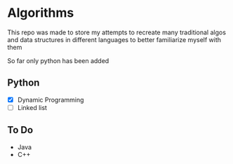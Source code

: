 # Algorithms
This repo was made to store my attempts to recreate many traditional algos and data structures in different languages to better familiarize myself with them

So far only python has been added

## Python
- [x] Dynamic Programming
- [ ] Linked list

## To Do
- Java
- C++
